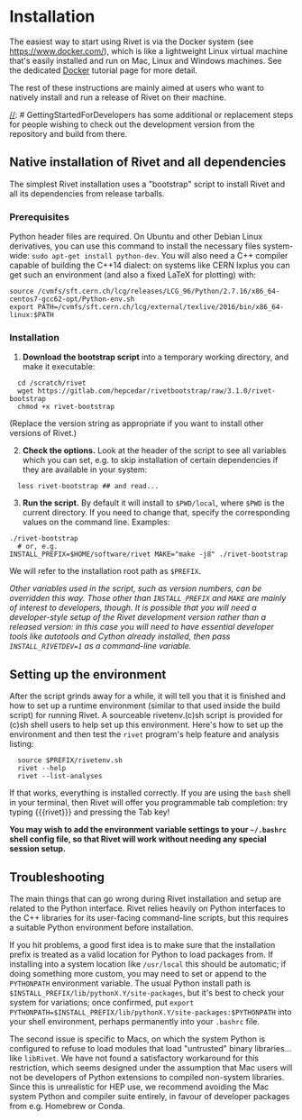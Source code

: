 # Installation

The easiest way to start using Rivet is via the Docker system (see https://www.docker.com/), which is like a lightweight Linux virtual machine that's easily installed and run on Mac, Linux and Windows machines. See the dedicated [Docker](docker.md) tutorial page for more detail.

The rest of these instructions are mainly aimed at users who want to natively install and run a release of Rivet on their machine.

[//]: # GettingStartedForDevelopers has some additional or replacement steps for people wishing to check out the development version from the repository and build from there.


## Native installation of Rivet and all dependencies

The simplest Rivet installation uses a "bootstrap" script to install Rivet and all its dependencies from release tarballs.

[//]: # (If you are installing Rivet on an Apple Mac, please take a look at the MacInstallationIssues first.)
[//]: # (If you want to use packages from CERN's CVMFS network file system to assist your installation, or to directly use Rivet from there, see the bottom of this page.)


### Prerequisites

Python header files are required. On Ubuntu and other Debian Linux derivatives,
you can use this command to install the necessary files system-wide: `sudo apt-get install python-dev`.
You will also need a C++ compiler capable of building the C++14 dialect: on systems like
CERN lxplus you can get such an environment (and also a fixed LaTeX for plotting) with:
```
source /cvmfs/sft.cern.ch/lcg/releases/LCG_96/Python/2.7.16/x86_64-centos7-gcc62-opt/Python-env.sh
export PATH=/cvmfs/sft.cern.ch/lcg/external/texlive/2016/bin/x86_64-linux:$PATH
```

### Installation

1. **Download the bootstrap script** into a temporary working directory, and make it executable:
```
  cd /scratch/rivet
  wget https://gitlab.com/hepcedar/rivetbootstrap/raw/3.1.0/rivet-bootstrap
  chmod +x rivet-bootstrap
```
(Replace the version string as appropriate if you want to install other versions of Rivet.)

2. **Check the options.** Look at the header of the script to see all variables which you can set, e.g. to skip installation of certain dependencies if they are available in your system:
```
  less rivet-bootstrap ## and read...
```


3. **Run the script.** By default it will install to `$PWD/local`, where `$PWD` is the current directory. If you need to change that, specify the corresponding values on the command line. Examples:
```
./rivet-bootstrap
  # or, e.g.
INSTALL_PREFIX=$HOME/software/rivet MAKE="make -j8" ./rivet-bootstrap
```
We will refer to the installation root path as `$PREFIX`.

*Other variables used in the script, such as version numbers, can be overridden
 this way. Those other than `INSTALL_PREFIX` and `MAKE` are mainly of interest
 to developers, though. It is possible that you will need a developer-style
 setup of the Rivet development version rather than a released version: in this
 case you will need to have essential developer tools like autotools and Cython
 already installed, then pass `INSTALL_RIVETDEV=1` as a command-line variable.*


## Setting up the environment

After the script grinds away for a while, it will tell you that it is finished and how to set up a runtime environment (similar to that used inside the build script) for running Rivet. A sourceable rivetenv.(c)sh script is provided for (c)sh shell users to help set up this environment. Here's how to set up the environment and then test the `rivet` program's help feature and analysis listing:

```
  source $PREFIX/rivetenv.sh
  rivet --help
  rivet --list-analyses
```

If that works, everything is installed correctly. If you are using the `bash` shell in your terminal, then Rivet will offer you programmable tab completion: try typing {{{rivet}}} and pressing the Tab key!

**You may wish to add the environment variable settings to your `~/.bashrc` shell config file, so that Rivet will work without needing any special session setup.**


## Troubleshooting

The main things that can go wrong during Rivet installation and setup are
related to the Python interface. Rivet relies heavily on Python interfaces to
the C++ libraries for its user-facing command-line scripts, but this requires
a suitable Python environment before installation.

If you hit problems, a good first idea is to make sure that the installation
prefix is treated as a valid location for Python to load packages from. If
installing into a system location like `/usr/local` this should be automatic; if
doing something more custom, you may need to set or append to the `PYTHONPATH`
environment variable. The usual Python install path is
`$INSTALL_PREFIX/lib/pythonX.Y/site-packages`, but it's best to check your
system for variations; once confirmed, put
`export PYTHONPATH=$INSTALL_PREFIX/lib/pythonX.Y/site-packages:$PYTHONPATH`
into your shell environment, perhaps permanently into your `.bashrc` file.

The second issue is specific to Macs, on which the system Python is configured
to refuse to load modules that load "untrusted" binary libraries... like `libRivet`.
We have not found a satisfactory workaround for this restriction, which seems
designed under the assumption that Mac users will not be developers of Python
extensions to compiled non-system libraries. Since this is unrealistic for
HEP use, we recommend avoiding the Mac system Python and compiler suite entirely,
in favour of developer packages from e.g. Homebrew or Conda.
